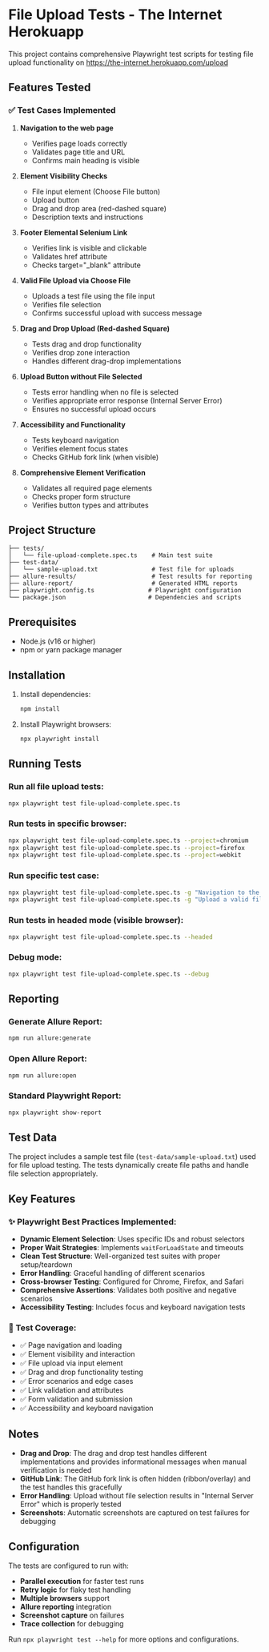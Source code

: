 # File Upload Tests - The Internet Herokuapp

This project contains comprehensive Playwright test scripts for testing file upload functionality on https://the-internet.herokuapp.com/upload

## Features Tested

### ✅ Test Cases Implemented

1. **Navigation to the web page**
   - Verifies page loads correctly
   - Validates page title and URL
   - Confirms main heading is visible

2. **Element Visibility Checks**
   - File input element (Choose File button)
   - Upload button
   - Drag and drop area (red-dashed square)
   - Description texts and instructions

3. **Footer Elemental Selenium Link**
   - Verifies link is visible and clickable
   - Validates href attribute
   - Checks target="_blank" attribute

4. **Valid File Upload via Choose File**
   - Uploads a test file using the file input
   - Verifies file selection
   - Confirms successful upload with success message

5. **Drag and Drop Upload (Red-dashed Square)**
   - Tests drag and drop functionality
   - Verifies drop zone interaction
   - Handles different drag-drop implementations

6. **Upload Button without File Selected**
   - Tests error handling when no file is selected
   - Verifies appropriate error response (Internal Server Error)
   - Ensures no successful upload occurs

7. **Accessibility and Functionality**
   - Tests keyboard navigation
   - Verifies element focus states
   - Checks GitHub fork link (when visible)

8. **Comprehensive Element Verification**
   - Validates all required page elements
   - Checks proper form structure
   - Verifies button types and attributes

## Project Structure

```
├── tests/
│   └── file-upload-complete.spec.ts    # Main test suite
├── test-data/
│   └── sample-upload.txt               # Test file for uploads
├── allure-results/                     # Test results for reporting
├── allure-report/                      # Generated HTML reports
├── playwright.config.ts               # Playwright configuration
└── package.json                       # Dependencies and scripts
```

## Prerequisites

- Node.js (v16 or higher)
- npm or yarn package manager

## Installation

1. Install dependencies:
   ```bash
   npm install
   ```

2. Install Playwright browsers:
   ```bash
   npx playwright install
   ```

## Running Tests

### Run all file upload tests:
```bash
npx playwright test file-upload-complete.spec.ts
```

### Run tests in specific browser:
```bash
npx playwright test file-upload-complete.spec.ts --project=chromium
npx playwright test file-upload-complete.spec.ts --project=firefox
npx playwright test file-upload-complete.spec.ts --project=webkit
```

### Run specific test case:
```bash
npx playwright test file-upload-complete.spec.ts -g "Navigation to the web page"
npx playwright test file-upload-complete.spec.ts -g "Upload a valid file using Choose File"
```

### Run tests in headed mode (visible browser):
```bash
npx playwright test file-upload-complete.spec.ts --headed
```

### Debug mode:
```bash
npx playwright test file-upload-complete.spec.ts --debug
```

## Reporting

### Generate Allure Report:
```bash
npm run allure:generate
```

### Open Allure Report:
```bash
npm run allure:open
```

### Standard Playwright Report:
```bash
npx playwright show-report
```

## Test Data

The project includes a sample test file (`test-data/sample-upload.txt`) used for file upload testing. The tests dynamically create file paths and handle file selection appropriately.

## Key Features

### ✨ Playwright Best Practices Implemented:

- **Dynamic Element Selection**: Uses specific IDs and robust selectors
- **Proper Wait Strategies**: Implements `waitForLoadState` and timeouts
- **Clean Test Structure**: Well-organized test suites with proper setup/teardown
- **Error Handling**: Graceful handling of different scenarios
- **Cross-browser Testing**: Configured for Chrome, Firefox, and Safari
- **Comprehensive Assertions**: Validates both positive and negative scenarios
- **Accessibility Testing**: Includes focus and keyboard navigation tests

### 🎯 Test Coverage:

- ✅ Page navigation and loading
- ✅ Element visibility and interaction
- ✅ File upload via input element
- ✅ Drag and drop functionality testing
- ✅ Error scenarios and edge cases
- ✅ Link validation and attributes
- ✅ Form validation and submission
- ✅ Accessibility and keyboard navigation

## Notes

- **Drag and Drop**: The drag and drop test handles different implementations and provides informational messages when manual verification is needed
- **GitHub Link**: The GitHub fork link is often hidden (ribbon/overlay) and the test handles this gracefully
- **Error Handling**: Upload without file selection results in "Internal Server Error" which is properly tested
- **Screenshots**: Automatic screenshots are captured on test failures for debugging

## Configuration

The tests are configured to run with:
- **Parallel execution** for faster test runs
- **Retry logic** for flaky test handling
- **Multiple browsers** support
- **Allure reporting** integration
- **Screenshot capture** on failures
- **Trace collection** for debugging

Run `npx playwright test --help` for more options and configurations.
